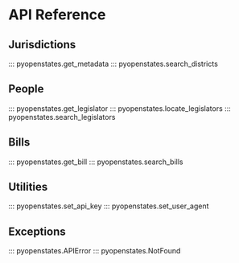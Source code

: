 # API Reference

## Jurisdictions

::: pyopenstates.get_metadata
::: pyopenstates.search_districts

## People

::: pyopenstates.get_legislator
::: pyopenstates.locate_legislators
::: pyopenstates.search_legislators

## Bills

::: pyopenstates.get_bill
::: pyopenstates.search_bills

## Utilities

::: pyopenstates.set_api_key
::: pyopenstates.set_user_agent

## Exceptions

::: pyopenstates.APIError
::: pyopenstates.NotFound

